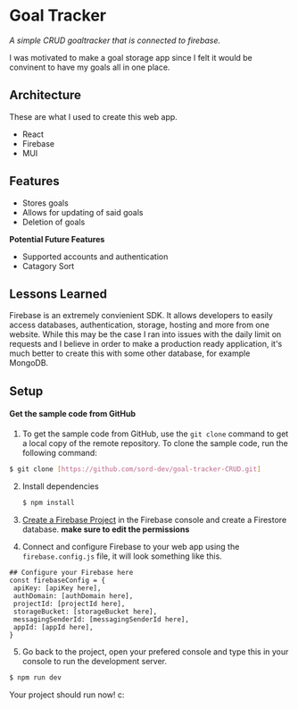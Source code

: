 # Goal Tracker

*A simple CRUD goaltracker that is connected to firebase.*

I was motivated to make a goal storage app since I felt it would be convinent to have my goals all in one place.

## Architecture
These are what I used to create this web app.

 - React
 - Firebase
 - MUI

## Features

 - Stores goals
 - Allows for updating of said goals
 - Deletion of goals
 
**Potential Future Features**
 - Supported accounts and authentication
 - Catagory Sort

## Lessons Learned

Firebase is an extremely convienient SDK. It allows developers to easily access databases, authentication, storage, hosting and more from one website. While this may be the case I ran into issues with the daily limit on requests and I believe in order to make a production ready application, it's much better to create this with some other database, for example MongoDB.

## Setup

#### Get the sample code from GitHub

1.  To get the sample code from GitHub, use the  `git clone`  command to get a local copy of the remote repository. To clone the sample code, run the following command:
    
   ```bash
   $ git clone [https://github.com/sord-dev/goal-tracker-CRUD.git]
   ```
    
2. Install dependencies

   ```bash
   $ npm install 
   ```
    
3.  [Create a Firebase Project](https://console.firebase.google.com/)  in the Firebase console and create a Firestore database. **make sure to edit the permissions**
    
4.  Connect and configure Firebase to your web app using the `firebase.config.js` file, it will look something like this.

```
## Configure your Firebase here
const firebaseConfig = {
 apiKey: [apiKey here],
 authDomain: [authDomain here],
 projectId: [projectId here],
 storageBucket: [storageBucket here],
 messagingSenderId: [messagingSenderId here],
 appId: [appId here],
}
```

5. Go back to the project, open your prefered console and type this in your console to run the development server.
 ```bash
 $ npm run dev
 ```

Your project should run now! c:
